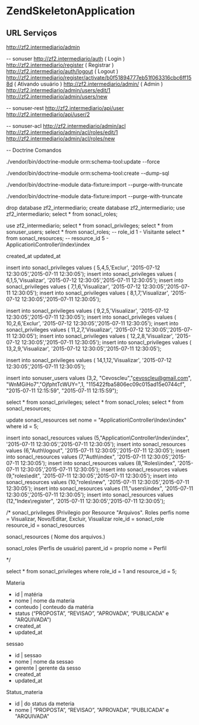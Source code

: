 ZendSkeletonApplication
=======================
URL Serviços
------------

http://zf2.intermediario/admin


-- sonuser
http://zf2.intermediario/auth ( Login )
http://zf2.intermediario/register ( Registrar )
http://zf2.intermediario/auth/logout ( Logout )
http://zf2.intermediario/register/activate/b0f51894777eb51f063316cbc6ff158d  ( Ativando usuário )
http://zf2.intermediario/admin/ ( Admin )
http://zf2.intermediario/admin/users/edit/1
http://zf2.intermediario/admin/users/new

-- sonuser-rest
http://zf2.intermediario/api/user
http://zf2.intermediario/api/user/2

-- sonuser-acl
http://zf2.intermediario/admin/acl
http://zf2.intermediario/admin/acl/roles/edit/1
http://zf2.intermediario/admin/acl/roles/new

-- Doctrine Comandos

./vendor/bin/doctrine-module orm:schema-tool:update --force

./vendor/bin/doctrine-module orm:schema-tool:create --dump-sql

./vendor/bin/doctrine-module data-fixture:import --purge-with-truncate

 ./vendor/bin/doctrine-module data-fixture:import --purge-with-truncate


drop database zf2_intermediario;
create database  zf2_intermediario;
use zf2_intermediario;
select * from sonacl_roles;

use zf2_intermediario;
select * from sonacl_privileges;
select * from sonuser_users;
select * from sonacl_roles; -- role_id 1 - Visitante
select * from sonacl_resources; -- resource_id 5 - Application\Controller\Index\index


created_at
updated_at

insert into sonacl_privileges values ( 5,4,5,'Exclur', '2015-07-12 12:30:05','2015-07-11 12:30:05');
insert into sonacl_privileges values ( 6,1,5,'Visualizar', '2015-07-12 12:30:05','2015-07-11 12:30:05');
insert into sonacl_privileges values ( 7,1,6,'Visualizar', '2015-07-12 12:30:05','2015-07-11 12:30:05');
insert into sonacl_privileges values ( 8,1,7,'Visualizar', '2015-07-12 12:30:05','2015-07-11 12:30:05');

insert into sonacl_privileges values ( 9,2,5,'Visualizar', '2015-07-12 12:30:05','2015-07-11 12:30:05');
insert into sonacl_privileges values ( 10,2,6,'Exclur', '2015-07-12 12:30:05','2015-07-11 12:30:05');
insert into sonacl_privileges values ( 11,2,7,'Visualizar', '2015-07-12 12:30:05','2015-07-11 12:30:05');
insert into sonacl_privileges values ( 12,2,8,'Visualizar', '2015-07-12 12:30:05','2015-07-11 12:30:05');
insert into sonacl_privileges values ( 13,2,9,'Visualizar', '2015-07-12 12:30:05','2015-07-11 12:30:05');

insert into sonacl_privileges values ( 14,1,12,'Visualizar', '2015-07-12 12:30:05','2015-07-11 12:30:05');

insert into sonuser_users values (3,2, "Cevoscleu","cevoscleu@gmail.com", "WnMGiHo7","OjfphtTcWUY=",1, "115422fba5806ec09c015ad15e0744cf", "2015-07-11 12:15:59", "2015-07-11 12:15:59");

select * from sonacl_privileges;
select * from sonacl_roles;
select * from sonacl_resources;

update sonacl_resources set nome = "Application\\Controller\\Index\\index"
	where id = 5;
    
insert into sonacl_resources values (5,"Application\\Controller\\Index\\index", '2015-07-11 12:30:05','2015-07-11 12:30:05');
insert into sonacl_resources values (6,"Auth\\logout", '2015-07-11 12:30:05','2015-07-11 12:30:05');
insert into sonacl_resources values (7,"Auth\\index", '2015-07-11 12:30:05','2015-07-11 12:30:05');
insert into sonacl_resources values (8,"Roles\\index", '2015-07-11 12:30:05','2015-07-11 12:30:05');
insert into sonacl_resources values (9,"roles\\edit", '2015-07-11 12:30:05','2015-07-11 12:30:05');
insert into sonacl_resources values (10,"roles\\new", '2015-07-11 12:30:05','2015-07-11 12:30:05');
insert into sonacl_resources values (11,"users\\index", '2015-07-11 12:30:05','2015-07-11 12:30:05');
insert into sonacl_resources values (12,"Index\\register", '2015-07-11 12:30:05','2015-07-11 12:30:05');

/*
sonacl_privileges (Privilegio por Resource "Arquivos". Roles perfis
nome = Visualizar, Novo/Editar, Excluir, Visualizar
role_id = sonacl_role
resource_id = sonacl_resources

sonacl_resources ( Nome dos arquivos.)

sonacl_roles (Perfis de usuário)
parent_id = proprio
nome = Perfil


*/


select * from sonacl_privileges  where role_id = 1 and resource_id = 5;




Materia
- id | matéria
- nome | nome da materia
- conteudo | conteudo da matéria
- status (“PROPOSTA”, “REVISAO”, “APROVADA”, “PUBLICADA” e "ARQUIVADA")
- created_at
- updated_at

sessao
- id | sessao
- nome | nome da sessao
- gerente | gerente da sesso
- created_at
- updated_at


Status_materia
- id   | do status da meteria
- nome | “PROPOSTA”, “REVISAO”, “APROVADA”, “PUBLICADA” e "ARQUIVADA"
